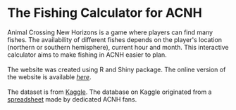 # The Fishing Calculator for ACNH

Animal Crossing New Horizons is a game where players can find many fishes. The availability of different fishes depends on the player's location (northern or southern hemisphere), current hour and month. This interactive calculator aims to make fishing in ACNH easier to plan. <br>
<br>
The website was created using R and Shiny package. The online version of the website is available <em>[here](https://wmito.shinyapps.io/ACNH_Fishing_Calculator/?_ga=2.33627234.273705312.1655923055-376786899.1655452026)</em>. <br>
<br>
The dataset is from [Kaggle](https://www.kaggle.com/datasets/jessicali9530/animal-crossing-new-horizons-nookplaza-dataset). The database on Kaggle originated from a [spreadsheet](https://docs.google.com/spreadsheets/d/13d_LAJPlxMa_DubPTuirkIV4DERBMXbrWQsmSh8ReK4/edit#gid=1022368750) made by dedicated ACNH fans. 
